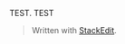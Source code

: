 
TEST.
TEST
> Written with [StackEdit](https://stackedit.io/).

<!--stackedit_data:
eyJkaXNjdXNzaW9ucyI6eyJBWFlMWXRycFkxbXpUWXVOIjp7In
N0YXJ0IjoxLCJlbmQiOjYsInRleHQiOiJURVNULiJ9fSwiY29t
bWVudHMiOnsicThZVzQ1eDZqY0VDTlgwOCI6eyJkaXNjdXNzaW
9uSWQiOiJBWFlMWXRycFkxbXpUWXVOIiwic3ViIjoiZ2g6NDYy
MjAzMTYiLCJ0ZXh0Ijoia29tZW50IiwiY3JlYXRlZCI6MTU1OD
A4MDAzODQzOH19LCJoaXN0b3J5IjpbLTczNjY0OTE2XX0=
-->